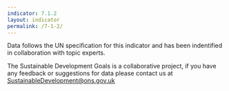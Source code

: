```yaml
---
indicator: 7.1.2
layout: indicator
permalink: /7-1-2/
---
```

Data follows the UN specification for this indicator and has been indentified in collaboration with topic experts.
  
The Sustainable Development Goals is a collaborative project, if you have any feedback or suggestions for data please contact us at <SustainableDevelopment@ons.gov.uk>


